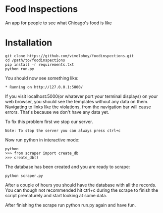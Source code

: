 Food Inspections
===============

An app for people to see what Chicago's food is like

Installation
============

    git clone https://github.com/vivelohoy/foodinspections.git
    cd /path/to/foodinspections
    pip install -r requirements.txt 
    python run.py
    
You should now see something like:

    * Running on http://127.0.0.1:5000/

If you visit localhost:5000(or whatever port your terminal displays) on your web browser, you should see the templates without any data on them. Navigating to links like the violations, from the navigation bar will cause errors. That's because we don't have any data yet.

To fix this problem first we stop our server.

    Note: To stop the server you can always press ctrl+c
    
Now run python in interactive mode:

    python
    >>> from scraper import create_db
    >>> create_db()
    
The database has been created and you are ready to scrape:

    python scraper.py
    
After a couple of hours you should have the database with all the records. You can though not recommended hit ctrl+c during the scrape to finish the script prematurely and start looking at some data.

After finishing the scrape run python run.py again and have fun.
